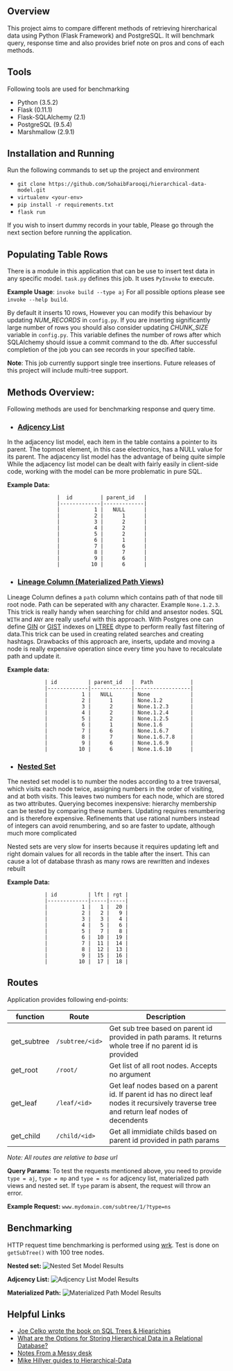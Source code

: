 ## Overview
This project aims to compare different methods of retrieving hirercharical data using Python (Flask Framework) and PostgreSQL. It will benchmark query, response time and also provides brief note on pros and cons of each methods.

## Tools
Following tools are used for benchmarking
 - Python (3.5.2)
 - Flask (0.11.1)
 - Flask-SQLAlchemy (2.1)
 - PostgreSQL (9.5.4)
 - Marshmallow (2.9.1)

## Installation and Running
Run the following commands to set up the project and environment

 - `git clone https://github.com/SohaibFarooqi/hierarchical-data-model.git`
 - `virtualenv <your-env>`
 - `pip install -r requirements.txt`
 - `flask run`

If you wish to insert dummy records in your table, Please go through the next section before running the application.

## Populating Table Rows
There is a module in this application that can be use to insert test data in any specific model. `task.py` defines this job. It uses `PyInvoke` to execute.

**Example Usage**: `invoke build --type aj`
For all possible options please see `invoke --help build`.

By default it inserts 10 rows, However you can modify this behaviour by updating *NUM_RECORDS* in `config.py`. If you are inserting significantly large number of rows you should also consider updating *CHUNK_SIZE* variable in `config.py`. This variable defines the number of rows after which SQLAlchemy should issue a commit command to the db. After successful completion of the job you can see records in your specified table.

**Note**: This job currently support single tree insertions. Future releases of this project will include multi-tree support.

## Methods Overview:
Following methods are used for benchmarking response and query time.

 - ### [Adjcency List](https://en.wikipedia.org/wiki/Adjacency_list)

 In the adjacency list model, each item in the table contains a pointer to its parent. The topmost element, in this case electronics, has a NULL value for its parent. The adjacency list model has the advantage of being quite simple
 While the adjacency list model can be dealt with fairly easily in client-side code, working with the model can be more problematic in pure SQL.

 **Example Data:**

 					|  id         | parent_id   |
					|-------------|-------------|
					|           1 |   NULL      |
					|           2 |      1      |
					|           3 |      2      |
					|           4 |      2      |
					|           5 |      2      |
					|           6 |      1      |
					|           7 |      6      |
					|           8 |      7      |
					|           9 |      6      |
					|          10 |      6      |


 - ### [Lineage Column (Materialized Path Views)](https://medium.com/notes-from-a-messy-desk/representing-trees-in-postgresql-cbcdae419022#.6666ewmcl)

 Lineage Column defines a `path` column which contains path of that node till root node. Path can be seperated with any character. Example `None.1.2.3`. This trick is really handy when searching for child and ansestor nodes. SQL `WITH` and `ANY` are really useful with this approach.
 With Postgres one can define [GIN](https://www.postgresql.org/docs/9.5/static/gin.html) or [GIST](https://www.postgresql.org/docs/9.5/static/gist.html) indexes on [LTREE](https://www.postgresql.org/docs/9.5/static/ltree.html) dtype to perform really fast filtering of data.This trick can be used in creating related searches and creating hashtags.
 Drawbacks of this approach are, inserts, update and moving a node is really expensive operation since every time you have to recalculate path and update it.

 **Example data:**


				| id          | parent_id   |  Path            |
				|-------------|-------------|------------------|
				|           1 |   NULL      | None             |
				|           2 |      1      | None.1.2         |
				|           3 |      2      | None.1.2.3       |
				|           4 |      2      | None.1.2.4       |
				|           5 |      2      | None.1.2.5       |
				|           6 |      1      | None.1.6         |
				|           7 |      6      | None.1.6.7       |
				|           8 |      7      | None.1.6.7.8     |
				|           9 |      6      | None.1.6.9       |
				|          10 |      6      | None.1.6.10      |


 - ### [Nested Set](https://en.wikipedia.org/wiki/Nested_set_model)

 The nested set model is to number the nodes according to a tree traversal, which visits each node twice, assigning numbers in the order of visiting, and at both visits. This leaves two numbers for each node, which are stored as two attributes. Querying becomes inexpensive: hierarchy membership can be tested by comparing these numbers. Updating requires renumbering and is therefore expensive. Refinements that use rational numbers instead of integers can avoid renumbering, and so are faster to update, although much more complicated

 Nested sets are very slow for inserts because it requires updating left and right domain values for all records in the table after the insert. This can cause a lot of database thrash as many rows are rewritten and indexes rebuilt

 **Example Data:**


				| id          | lft | rgt |
				|-------------|-----|-----|
				|           1 |   1 |  20 |
				|           2 |   2 |   9 |
				|           3 |   3 |   4 |
				|           4 |   5 |   6 |
				|           5 |   7 |   8 |
				|           6 |  10 |  19 |
				|           7 |  11 |  14 |
				|           8 |  12 |  13 |
				|           9 |  15 |  16 |
				|          10 |  17 |  18 |


## Routes
Application provides following end-points:

| function      | Route             | Description  |
| ------------- |-------------------|--------------|
| get_subtree   | `/subtree/<id>`   | Get sub tree based on parent id provided in path params. It returns whole tree if no parent id is provided |
| get_root      | `/root/`          | Get list of all root nodes. Accepts no argument                                                            |
| get_leaf      | `/leaf/<id>`      | Get leaf nodes based on a parent id. If parent id has no direct leaf nodes it recursively traverse tree and return leaf nodes of decendents |
| get_child     | `/child/<id>`     | Get all immidiate childs based on parent id provided in path params                                        |
*Note: All routes are relative to base url*

**Query Params**: To test the requests mentioned above, you need to provide `type = aj`, `type = mp` and `type = ns` for adjcency list, materialized path views and nested set. If `type` param is absent, the request will throw an error.

**Example Request:** `www.mydomain.com/subtree/1/?type=ns`

## Benchmarking
HTTP request time benchmarking is performed using [wrk](https://github.com/wg/wrk). Test is done on
`getSubTree()` with 100 tree nodes.

**Nested set:**
![Nested Set Model Results](images/NestedSet.png)

**Adjcency List:**
![Adjcency List Model Results](images/AdjcencyList.png)

**Materialized Path:**
![Materialized Path Model Results](images/materializedpath.png)

## Helpful Links

- [Joe Celko wrote the book on SQL Trees & Hiearichies](https://www.amazon.com/dp/1558609202/?tag=stackoverfl08-20)
- [What are the Options for Storing Hierarchical Data in a Relational Database?](http://stackoverflow.com/questions/4048151/what-are-the-options-for-storing-hierarchical-data-in-a-relational-database)
- [Notes From a Messy desk](https://medium.com/notes-from-a-messy-desk/representing-trees-in-postgresql-cbcdae419022#.6666ewmcl)
- [Mike Hillyer guides to Hierarchical-Data](http://mikehillyer.com/articles/managing-hierarchical-data-in-mysql/)
